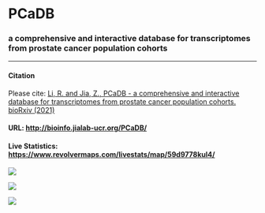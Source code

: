 # PCaDB
### a comprehensive and interactive database for transcriptomes from prostate cancer population cohorts
---

#### Citation
Please cite: [Li, R. and Jia, Z., PCaDB - a comprehensive and interactive database for transcriptomes from prostate cancer population cohorts. bioRxiv (2021)](https://www.biorxiv.org/content/10.1101/2020.10.04.325670v1)

#### URL: http://bioinfo.jialab-ucr.org/PCaDB/

#### Live Statistics: https://www.revolvermaps.com/livestats/map/59d9778kul4/


![](https://github.com/rli012/PCaTranscriptome/blob/master/PCaDB.PNG)

![](https://github.com/rli012/PCaTranscriptome/blob/master/pipeline.png)

![](https://github.com/rli012/PCaTranscriptome/blob/master/analysis.png)
